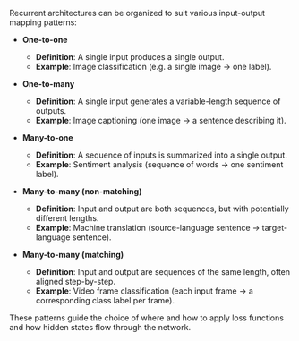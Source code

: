 Recurrent architectures can be organized to suit various input-output mapping patterns:

- **One-to-one**
  - **Definition**: A single input produces a single output.
  - **Example**: Image classification (e.g. a single image → one label).

- **One-to-many**
  - **Definition**: A single input generates a variable-length sequence of outputs.
  - **Example**: Image captioning (one image → a sentence describing it).

- **Many-to-one**
  - **Definition**: A sequence of inputs is summarized into a single output.
  - **Example**: Sentiment analysis (sequence of words → one sentiment label).

- **Many-to-many (non-matching)**
  - **Definition**: Input and output are both sequences, but with potentially different lengths.
  - **Example**: Machine translation (source-language sentence → target-language sentence).

- **Many-to-many (matching)**
  - **Definition**: Input and output are sequences of the same length, often aligned step-by-step.
  - **Example**: Video frame classification (each input frame → a corresponding class label per frame).

These patterns guide the choice of where and how to apply loss functions and how hidden states flow through the network.